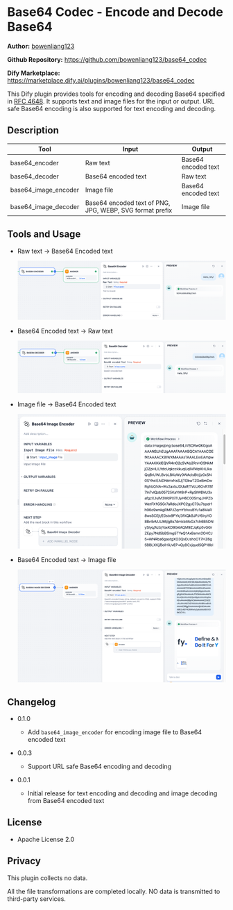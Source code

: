 # Base64 Codec - Encode and Decode Base64

**Author:** [bowenliang123](https://github.com/bowenliang123)

**Github Repository:** https://github.com/bowenliang123/base64_codec

**Dify Marketplace:** https://marketplace.dify.ai/plugins/bowenliang123/base64_codec

This Dify plugin provides tools for encoding and decoding Base64 specified in [RFC 4648](https://datatracker.ietf.org/doc/html/rfc4648.html).
It supports text and image files for the input or output.
URL safe Base64 encoding is also supported for text encoding and decoding.

## Description

| Tool                 | Input                                                    | Output              |
|----------------------|----------------------------------------------------------|---------------------|
| base64_encoder       | Raw text                                                 | Base64 encoded text |
| base64_decoder       | Base64 encoded text                                      | Raw text            |
| base64_image_encoder | Image file                                               | Base64 encoded text |
| base64_image_decoder | Base64 encoded text of PNG, JPG, WEBP, SVG format prefix | Image file          |

## Tools and Usage

- Raw text → Base64 Encoded text

  ![](_assets/snapshot1.png)

- Base64 Encoded text → Raw text

  ![](_assets/snapshot2.png)

- Image file → Base64 Encoded text

  ![](_assets/snapshot4.png)

- Base64 Encoded text → Image file

  ![](_assets/snapshot3.png)

## Changelog

- 0.1.0
  - Add `base64_image_encoder` for encoding image file to Base64 encoded text

- 0.0.3
  - Support URL safe Base64 encoding and decoding
  
- 0.0.1
  - Initial release for text encoding and decoding and image decoding from Base64 encoded text

## License

- Apache License 2.0

## Privacy

This plugin collects no data.

All the file transformations are completed locally. NO data is transmitted to third-party services.
